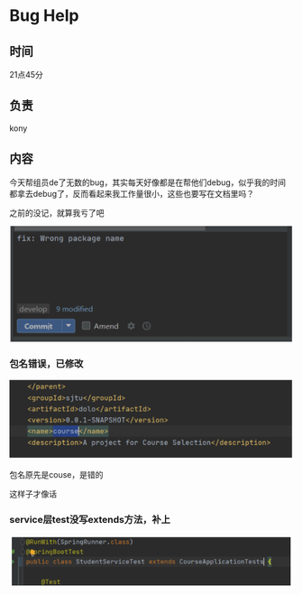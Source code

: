 # Bug Help

## 时间

21点45分

## 负责

kony

## 内容

今天帮组员de了无数的bug，其实每天好像都是在帮他们debug，似乎我的时间都拿去debug了，反而看起来我工作量很小，这些也要写在文档里吗？

之前的没记，就算我亏了吧

![image-20200716214945372](Bug%20Help.assets/image-20200716214945372.png)

### 包名错误，已修改

![image-20200716214951212](Bug%20Help.assets/image-20200716214951212.png)

包名原先是couse，是错的

这样子才像话

### service层test没写extends方法，补上

![image-20200716215001391](Bug%20Help.assets/image-20200716215001391.png)

